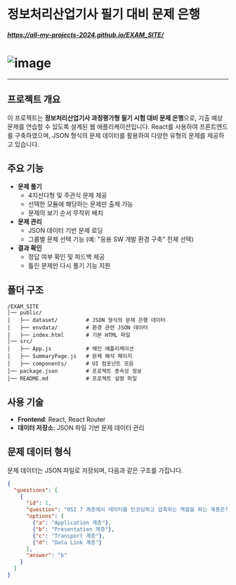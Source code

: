 # 정보처리산업기사 필기 대비 문제 은행
##### https://all-my-projects-2024.github.io/EXAM_SITE/
# ![image](https://github.com/user-attachments/assets/3c850087-6f11-4112-92ea-1aa3b6a75b79)
---

## 프로젝트 개요
이 프로젝트는 **정보처리산업기사 과정평가형 필기 시험 대비 문제 은행**으로, 기출 예상 문제를 연습할 수 있도록 설계된 웹 애플리케이션입니다. React를 사용하여 프론트엔드를 구축하였으며, JSON 형식의 문제 데이터를 활용하여 다양한 유형의 문제를 제공하고 있습니다.

## 주요 기능
- **문제 풀기**
  - 4지선다형 및 주관식 문제 제공
  - 선택한 모듈에 해당하는 문제만 출제 가능
  - 문제의 보기 순서 무작위 배치
- **문제 관리**
  - JSON 데이터 기반 문제 로딩
  - 그룹별 문제 선택 기능 (예: "응용 SW 개발 환경 구축" 전체 선택)
- **결과 확인**
  - 정답 여부 확인 및 피드백 제공
  - 틀린 문제만 다시 풀기 기능 지원

## 폴더 구조
```
/EXAM_SITE
│── public/
│   ├── dataset/         # JSON 형식의 문제 은행 데이터
│   ├── envdata/         # 환경 관련 JSON 데이터
│   ├── index.html       # 기본 HTML 파일
│── src/
│   ├── App.js           # 메인 애플리케이션
│   ├── SummaryPage.js   # 문제 해석 페이지
│   ├── components/      # UI 컴포넌트 모음
│── package.json         # 프로젝트 종속성 정보
│── README.md            # 프로젝트 설명 파일
```

## 사용 기술
- **Frontend**: React, React Router
- **데이터 저장소**: JSON 파일 기반 문제 데이터 관리

## 문제 데이터 형식
문제 데이터는 JSON 파일로 저장되며, 다음과 같은 구조를 가집니다.

```json
{
  "questions": [
    {
      "id": 1,
      "question": "OSI 7 계층에서 데이터를 인코딩하고 압축하는 역할을 하는 계층은?",
      "options": [
        {"a": "Application 계층"},
        {"b": "Presentation 계층"},
        {"c": "Transport 계층"},
        {"d": "Data Link 계층"}
      ],
      "answer": "b"
    }
  ]
}
```

